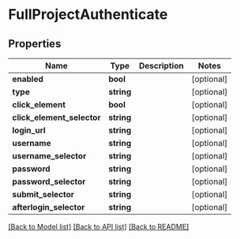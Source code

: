 # FullProjectAuthenticate

## Properties
Name | Type | Description | Notes
------------ | ------------- | ------------- | -------------
**enabled** | **bool** |  | [optional] 
**type** | **string** |  | [optional] 
**click_element** | **bool** |  | [optional] 
**click_element_selector** | **string** |  | [optional] 
**login_url** | **string** |  | [optional] 
**username** | **string** |  | [optional] 
**username_selector** | **string** |  | [optional] 
**password** | **string** |  | [optional] 
**password_selector** | **string** |  | [optional] 
**submit_selector** | **string** |  | [optional] 
**afterlogin_selector** | **string** |  | [optional] 

[[Back to Model list]](../../README.md#documentation-for-models) [[Back to API list]](../../README.md#documentation-for-api-endpoints) [[Back to README]](../../README.md)

